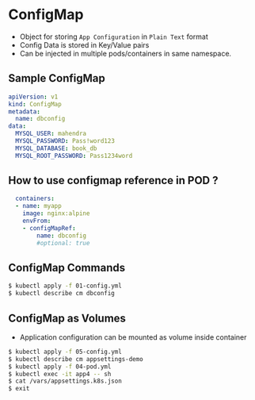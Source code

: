 # ConfigMap

- Object for storing `App Configuration` in `Plain Text` format
- Config Data is stored in Key/Value pairs
- Can be injected in multiple pods/containers in same namespace.

## Sample ConfigMap

```yaml
apiVersion: v1
kind: ConfigMap
metadata:
  name: dbconfig
data:
  MYSQL_USER: mahendra
  MYSQL_PASSWORD: Pass!word123
  MYSQL_DATABASE: book_db
  MYSQL_ROOT_PASSWORD: Pass1234word

```

## How to use configmap reference in POD ?

```yaml
  containers:
  - name: myapp
    image: nginx:alpine
    envFrom:
    - configMapRef:
        name: dbconfig
        #optional: true
```

## ConfigMap Commands

```bash
$ kubectl apply -f 01-config.yml
$ kubectl describe cm dbconfig
```

## ConfigMap as Volumes

- Application configuration can be mounted as volume inside container

```bash
$ kubectl apply -f 05-config.yml
$ kubectl describe cm appsettings-demo
$ kubectl apply -f 04-pod.yml
$ kubectl exec -it app4 -- sh
$ cat /vars/appsettings.k8s.json
$ exit
```
